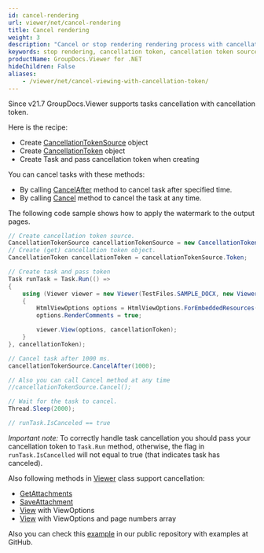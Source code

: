 ```yaml
---
id: cancel-rendering
url: viewer/net/cancel-rendering
title: Cancel rendering
weight: 3
description: "Cancel or stop rendering rendering process with cancellation token"
keywords: stop rendering, cancellation token, cancellation token source
productName: GroupDocs.Viewer for .NET
hideChildren: False
aliases:
    - /viewer/net/cancel-viewing-with-cancellation-token/
---
```


Since v21.7 GroupDocs.Viewer supports tasks cancellation with cancellation token.

Here is the recipe:

* Create [CancellationTokenSource](https://docs.microsoft.com/en-us/dotnet/api/system.threading.cancellationtokensource?view=netstandard-2.0) object
* Create [CancellationToken](https://docs.microsoft.com/en-us/dotnet/api/system.threading.cancellationtoken?view=netstandard-2.0) object
* Create Task and pass cancellation token when creating

You can cancel tasks with these methods:

* By calling [CancelAfter](https://docs.microsoft.com/en-us/dotnet/api/system.threading.cancellationtokensource.cancelafter?view=netstandard-2.0) method to cancel task after specified time.
* By calling [Cancel](https://docs.microsoft.com/en-us/dotnet/api/system.threading.cancellationtokensource.cancel?view=netstandard-2.0) method to cancel the task at any time.

The following code sample shows how to apply the watermark to the output pages.

```csharp
// Create cancellation token source.
CancellationTokenSource cancellationTokenSource = new CancellationTokenSource();
// Create (get) cancellation token object.
CancellationToken cancellationToken = cancellationTokenSource.Token;

// Create task and pass token
Task runTask = Task.Run(() =>
{
    using (Viewer viewer = new Viewer(TestFiles.SAMPLE_DOCX, new ViewerSettings(new GroupDocs.Viewer.Logging.ConsoleLogger())))
    {
        HtmlViewOptions options = HtmlViewOptions.ForEmbeddedResources(pageFilePathFormat);
        options.RenderComments = true;

        viewer.View(options, cancellationToken);
    }
}, cancellationToken);

// Cancel task after 1000 ms.
cancellationTokenSource.CancelAfter(1000);

// Also you can call Cancel method at any time
//cancellationTokenSource.Cancel();

// Wait for the task to cancel.
Thread.Sleep(2000);

// runTask.IsCanceled == true 
```

*Important note:*
To correctly handle task cancellation you should pass your cancellation token to `Task.Run` method, otherwise, the flag in `runTask.IsCancelled` will not equal to true (that indicates task has canceled).

Also following methods in [Viewer](https://reference.groupdocs.com/viewer/net/groupdocs.viewer/viewer) class support cancellation:

* [GetAttachments](https://reference.groupdocs.com/viewer/net/groupdocs.viewer.viewer/getattachments/methods/1)
* [SaveAttachment](https://reference.groupdocs.com/viewer/net/groupdocs.viewer.viewer/saveattachment/methods/1)
* [View](https://reference.groupdocs.com/viewer/net/groupdocs.viewer.viewer/view/methods/2) with ViewOptions
* [View](https://reference.groupdocs.com/viewer/net/groupdocs.viewer.viewer/view/methods/3) with ViewOptions and page numbers array

Also you can check this [example](https://github.com/groupdocs-viewer/GroupDocs.Viewer-for-.NET/blob/master/Examples/GroupDocs.Viewer.Examples.CSharp/AdvancedUsage/Rendering/CommonRenderingOptions/CancelRenderWithCancellationToken.cs) in our public repository with examples at GitHub.
